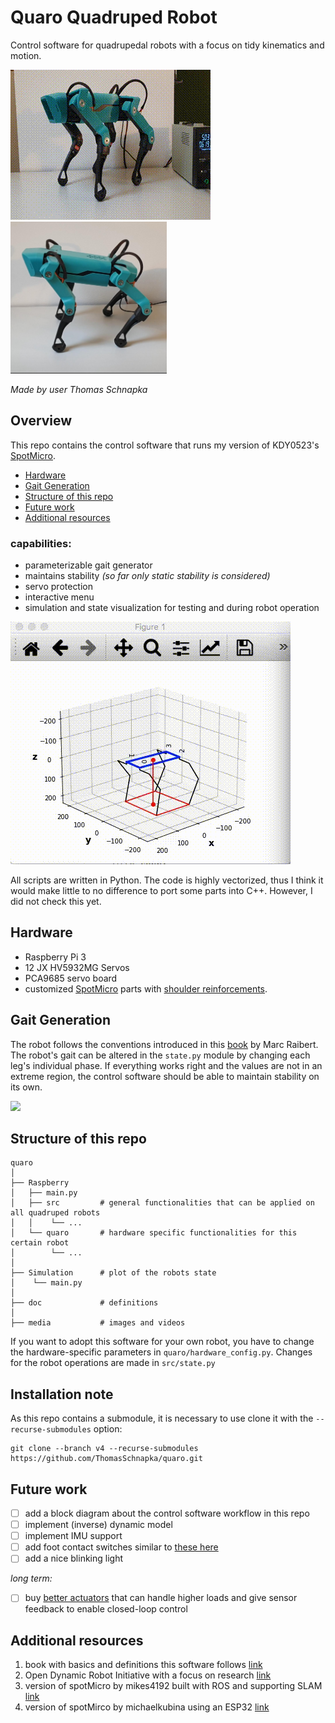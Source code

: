# Quaro Quadruped Robot
Control software for quadrupedal robots with a focus on tidy kinematics and motion.


<p float="left">
  <img src="https://raw.githubusercontent.com/ThomasSchnapka/quaro/v4/media/gif_rpy.gif">
  <img src="https://raw.githubusercontent.com/ThomasSchnapka/quaro/v4/media/hardware_image_side.jpeg" width="250">
</p>

_Made by user Thomas Schnapka_


## Overview
This repo contains the control software that runs my version of KDY0523's [SpotMicro](https://www.thingiverse.com/thing:3445283). 
* [Hardware](#hardware)
* [Gait Generation](#gait)
* [Structure of this repo](#structure)
* [Future work](#future-work)
* [Additional resources](#additional-resources)

### capabilities:
* parameterizable gait generator
* maintains stability _(so far only static stability is considered)_
* servo protection
* interactive menu
* simulation and state visualization for testing and during robot operation

![gif RPY simulation](https://raw.githubusercontent.com/ThomasSchnapka/quaro/v4/media/RPY_simulation.gif) 

All scripts are written in Python. The code is highly vectorized, thus I think it would make little to no difference to port some parts into C++. However, I did not check this yet.


## Hardware
* Raspberry Pi 3
* 12 JX HV5932MG Servos
* PCA9685 servo board
* customized [SpotMicro](https://www.thingiverse.com/thing:3445283) parts with [shoulder reinforcements](https://www.thingiverse.com/thing:4591999).


## Gait Generation
The robot follows the conventions introduced in this [book](https://mitpress.mit.edu/books/legged-robots-balance) by Marc Raibert. The robot's gait can be altered in the `state.py` module by changing each leg's individual phase. If everything works right and the values are not in an extreme region, the control software should be able to maintain stability on its own.

<img src="https://github.com/ThomasSchnapka/quaro/blob/v4/media/gif_walking.gif">

## Structure of this repo

```
quaro
│
├── Raspberry
│   ├── main.py
│   ├── src         # general functionalities that can be applied on all quadruped robots
│   │    └── ...
│   └── quaro       # hardware specific functionalities for this certain robot
│        └── ...
│
├── Simulation      # plot of the robots state
│    └── main.py
│
├── doc             # definitions
│
├── media           # images and videos
```
If you want to adopt this software for your own robot, you have to change the hardware-specific parameters in `quaro/hardware_config.py`. Changes for the robot operations are made in `src/state.py` 

## Installation note

As this repo contains a submodule, it is necessary to use clone it with
the `--recurse-submodules` option:

```
git clone --branch v4 --recurse-submodules https://github.com/ThomasSchnapka/quaro.git
```

## Future work
- [ ] add a block diagram about the control software workflow in this repo
- [ ] implement (inverse) dynamic model
- [ ] implement IMU support
- [ ] add foot contact switches similar to [these here](https://github.com/open-dynamic-robot-initiative/open_robot_actuator_hardware/blob/master/mechanics/foot_contact_switch_v1/README.md)
- [ ] add a nice blinking light

_long term:_
- [ ] buy [better actuators](https://mjbots.com/) that can handle higher loads and give sensor feedback to enable closed-loop control


## Additional resources 
1. book with basics and definitions this software follows [link](https://mitpress.mit.edu/books/legged-robots-balance)
1. Open Dynamic Robot Initiative with a focus on research [link](https://github.com/open-dynamic-robot-initiative/open_robot_actuator_hardware)
1. version of spotMicro by mikes4192 built with ROS and supporting SLAM [link](https://github.com/mike4192/spotMicro)
1. version of spotMirco by michaelkubina using an ESP32 [link](https://github.com/michaelkubina/SpotMicroESP32/)
